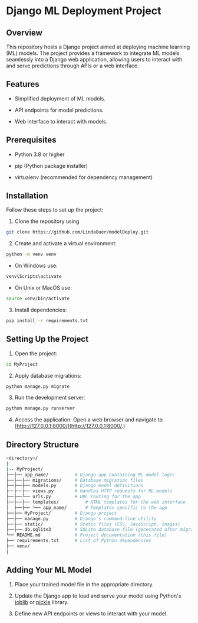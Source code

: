 # Django ML Deployment Project

## Overview 
This repository hosts a Django project aimed at deploying machine learning (ML) models. The project provides a framework to integrate ML models seamlessly into a Django web application, allowing users to interact with and serve predictions through APIs or a web interface.

## Features
- Simplified deployment of ML models.

- API endpoints for model predictions.

- Web interface to interact with models.

## Prerequisites
- Python 3.8 or higher

- pip (Python package installer)

- virtualenv (recommended for dependency management)

## Installation

Follow these steps to set up the project:
1. Clone the repository using 
```bash
git clone https://github.com/LindaOuer/modelDeploy.git
```
2. Create and activate a virtual environment:
```bash
python -m venv venv
```
- On Windows
use: 
```bash
venv\Scripts\activate
```
- On Unix or MacOS
use: 
```bash
source venv/bin/activate
```
3. Install dependencies:
```bash
pip install -r requirements.txt
```

## Setting Up the Project
1. Open the project:
```bash
cd MyProject
```
2. Apply database migrations:
```bash
python manage.py migrate
```
3. Run the development server:
```bash
python manage.py runserver
```
4. Access the application: Open a web browser and navigate to [http://127.0.0.1:8000/](http://127.0.0.1:8000/.)

## Directory Structure
```bash
<directory>/
|
|-- MyProject/         
├──├── app_name/          # Django app containing ML model logic
├──├──├── migrations/     # Database migration files
├──├──├── models.py       # Django model definitions
├──├──├── views.py        # Handles HTTP requests for ML models
├──├──└── urls.py         # URL routing for the app
├──├──├── templates/          # HTML templates for the web interface
│  ├──├── └── app_name/       # Templates specific to the app
├──├── MyProject/         # Django project
├──├── manage.py          # Django's command-line utility
├──├── static/            # Static files (CSS, JavaScript, images)
├──├── db.sqlite3         # SQLite database file (generated after migrations)
└── README.md             # Project documentation (this file)
├── requirements.txt      # List of Python dependencies
├── venv/
|
```
## Adding Your ML Model
1. Place your trained model file in the appropriate directory.

2. Update the Django app to load and serve your model using Python's [joblib](https://joblib.readthedocs.io/en/stable/) or [pickle](https://docs.python.org/3/library/pickle.html) library.

3. Define new API endpoints or views to interact with your model.